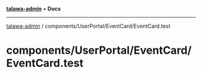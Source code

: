 [**talawa-admin**](../../../../README.md) • **Docs**

***

[talawa-admin](../../../../modules.md) / components/UserPortal/EventCard/EventCard.test

# components/UserPortal/EventCard/EventCard.test
